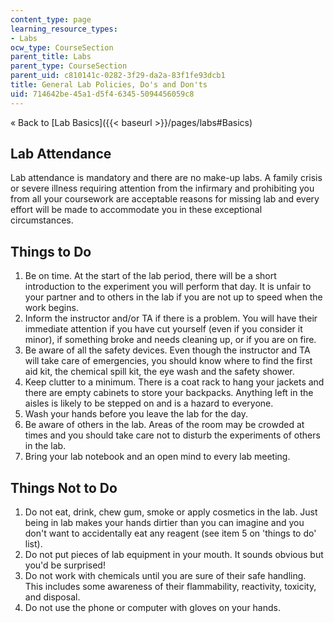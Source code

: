 ```yaml
---
content_type: page
learning_resource_types:
- Labs
ocw_type: CourseSection
parent_title: Labs
parent_type: CourseSection
parent_uid: c810141c-0282-3f29-da2a-83f1fe93dcb1
title: General Lab Policies, Do's and Don'ts
uid: 714642be-45a1-d5f4-6345-5094456059c8
---
```


« Back to [Lab Basics]({{< baseurl >}}/pages/labs#Basics)

Lab Attendance
--------------

Lab attendance is mandatory and there are no make-up labs. A family crisis or severe illness requiring attention from the infirmary and prohibiting you from all your coursework are acceptable reasons for missing lab and every effort will be made to accommodate you in these exceptional circumstances.

Things to Do
------------

1.  Be on time. At the start of the lab period, there will be a short introduction to the experiment you will perform that day. It is unfair to your partner and to others in the lab if you are not up to speed when the work begins.
2.  Inform the instructor and/or TA if there is a problem. You will have their immediate attention if you have cut yourself (even if you consider it minor), if something broke and needs cleaning up, or if you are on fire.
3.  Be aware of all the safety devices. Even though the instructor and TA will take care of emergencies, you should know where to find the first aid kit, the chemical spill kit, the eye wash and the safety shower.
4.  Keep clutter to a minimum. There is a coat rack to hang your jackets and there are empty cabinets to store your backpacks. Anything left in the aisles is likely to be stepped on and is a hazard to everyone.
5.  Wash your hands before you leave the lab for the day.
6.  Be aware of others in the lab. Areas of the room may be crowded at times and you should take care not to disturb the experiments of others in the lab.
7.  Bring your lab notebook and an open mind to every lab meeting.

Things Not to Do
----------------

1.  Do not eat, drink, chew gum, smoke or apply cosmetics in the lab. Just being in lab makes your hands dirtier than you can imagine and you don't want to accidentally eat any reagent (see item 5 on 'things to do' list).
2.  Do not put pieces of lab equipment in your mouth. It sounds obvious but you'd be surprised!
3.  Do not work with chemicals until you are sure of their safe handling. This includes some awareness of their flammability, reactivity, toxicity, and disposal.
4.  Do not use the phone or computer with gloves on your hands.